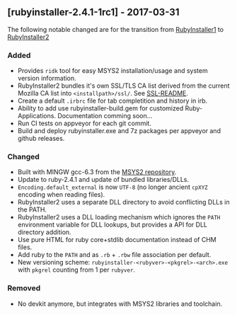 ## [rubyinstaller-2.4.1-1rc1] - 2017-03-31
The following notable changed are for the transition from [RubyInstaller1](https://github.com/oneclick/rubyinstaller) to [RubyInstaller2](https://github.com/oneclick/rubyinstaller2)

### Added
- Provides `ridk` tool for easy MSYS2 installation/usage and system version information.
- RubyInstaller2 bundles it's own SSL/TLS CA list derived from the current Mozilla CA list into `<installpath>/ssl/`. See [SSL-README](https://github.com/larskanis/rubyinstaller2/blob/master/resources/ssl/README-SSL.md).
- Create a default `.irbrc` file for tab completition and history in irb.
- Ability to add use rubyinstaller-build.gem for customized Ruby-Applications. Documentation comming soon...
- Run CI tests on appveyor for each git commit.
- Build and deploy rubyinstaller.exe and 7z packages per appveyor and github releases.

### Changed
- Built with MINGW gcc-6.3 from the [MSYS2 repository](https://github.com/Alexpux/MINGW-packages).
- Update to ruby-2.4.1 and update of bundled libraries/DLLs.
- `Encoding.default_external` is now `UTF-8` (no longer ancient `cpXYZ` encoding when reading files).
- RubyInstaller2 uses a separate DLL directory to avoid conflicting DLLs in the PATH.
- RubyInstaller2 uses a DLL loading mechanism which ignores the `PATH` environment variable for DLL lookups, but provides a API for DLL directory addition.
- Use pure HTML for ruby core+stdlib documentation instead of CHM files.
- Add ruby to the `PATH` and as `.rb` + `.rbw` file association per default.
- New versioning scheme: `rubyinstaller-<rubyver>-<pkgrel>-<arch>.exe` with `pkgrel` counting from 1 per `rubyver`.

### Removed
- No devkit anymore, but integrates with MSYS2 libraries and toolchain.
